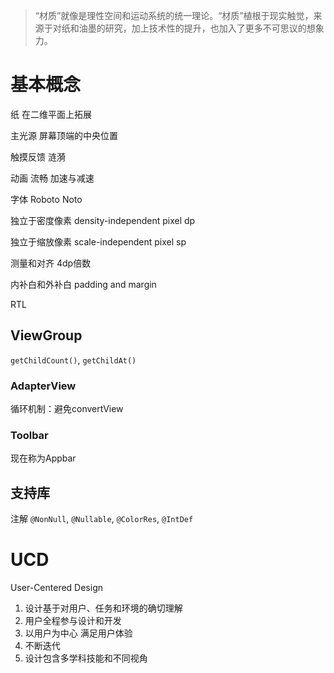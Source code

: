 > “材质”就像是理性空间和运动系统的统一理论。“材质”植根于现实触觉，来源于对纸和油墨的研究，加上技术性的提升，也加入了更多不可思议的想象力。

# 基本概念

纸 在二维平面上拓展

主光源 屏幕顶端的中央位置

触摸反馈 涟漪

动画 流畅 加速与减速

字体 Roboto Noto

独立于密度像素 density-independent pixel dp

独立于缩放像素 scale-independent pixel sp

测量和对齐 4dp倍数

内补白和外补白 padding and margin

RTL

## ViewGroup

`getChildCount()`, `getChildAt()`

### AdapterView

循环机制：避免convertView

### Toolbar

现在称为Appbar

## 支持库

注解 `@NonNull`, `@Nullable`, `@ColorRes`, `@IntDef`

# UCD

User-Centered Design

1. 设计基于对用户、任务和环境的确切理解
2. 用户全程参与设计和开发
3. 以用户为中心 满足用户体验
4. 不断迭代
5. 设计包含多学科技能和不同视角
